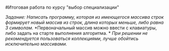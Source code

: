 
#Итоговая работа по курсу "выбор специализации"

*Задание:*
*Написать программу, которая из имеющегося массива строк формирует новый массив из строк, длина которых меньше, либо равна 3 символам.*
*Первоначальный массив можно ввести с клавиатуры, либо задать на старте выполнения алгоритма. *
*При решении не рекомендуется пользоваться коллекциями, лучше обойтись исключительно массивами.*


